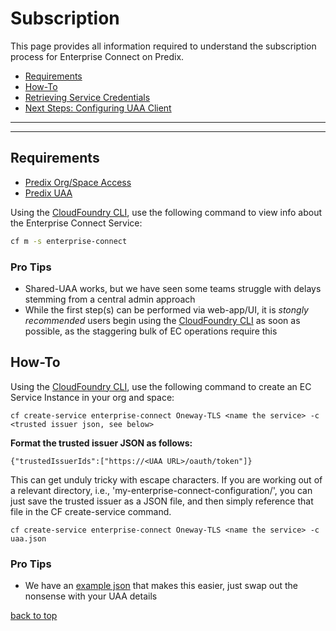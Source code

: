 <A NAME="top">

# Subscription
This page provides all information required to understand the subscription process for Enterprise Connect on Predix.

* [Requirements](#requirements)
* [How-To](#how-to)
* [Retrieving Service Credentials](./service-credentials.md)
* [Next Steps: Configuring UAA Client](./uaa.md)

---
---

## Requirements

* [Predix Org/Space Access](https://docs.cloudfoundry.org/concepts/roles.html)
* [Predix UAA](https://www.predix.io/services/service.html?id=1172)

Using the [CloudFoundry CLI](https://docs.cloudfoundry.org/cf-cli/install-go-cli.html), use the following command to view info about the Enterprise Connect Service: 
 
```bash
cf m -s enterprise-connect
```
 
### Pro Tips
- Shared-UAA works, but we have seen some teams struggle with delays stemming from a central admin approach
- While the first step(s) can be performed via web-app/UI, it is *stongly recommended* users begin using the [CloudFoundry CLI](https://docs.cloudfoundry.org/cf-cli/install-go-cli.html) as soon as possible, as the staggering bulk of EC operations require this

## How-To

Using the [CloudFoundry CLI](https://docs.cloudfoundry.org/cf-cli/install-go-cli.html), use the following command to create an EC Service Instance in your org and space: 

```
cf create-service enterprise-connect Oneway-TLS <name the service> -c <trusted issuer json, see below>
``` 

**Format the trusted issuer JSON as follows:** 

```
{"trustedIssuerIds":["https://<UAA URL>/oauth/token"]}
```

This can get unduly tricky with escape characters. If you are working out of a relevant directory, i.e., 'my-enterprise-connect-configuration/', you can just save the trusted issuer as a JSON file, and then simply reference that file in the CF create-service command. 

```
cf create-service enterprise-connect Oneway-TLS <name the service> -c uaa.json
``` 

### Pro Tips
- We have an [example json](../reference/uaa.json) that makes this easier, just swap out the nonsense with your UAA details

<A HREF="#top">back to top</A>